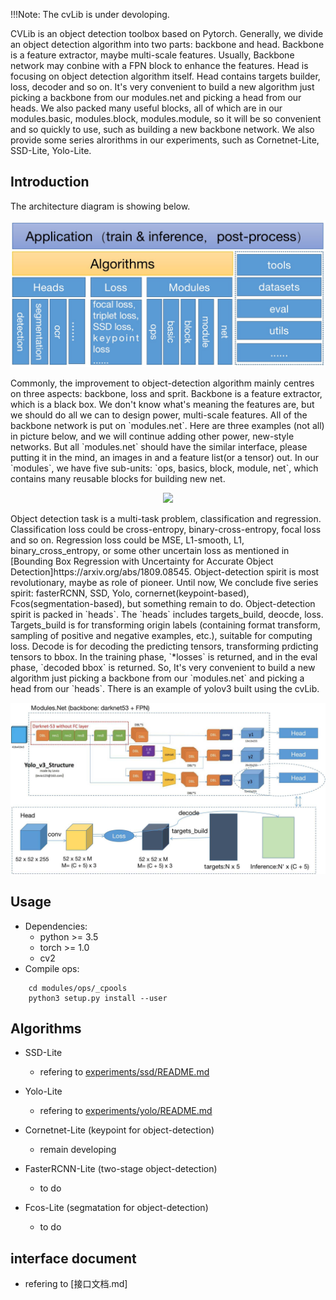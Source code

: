 !!!Note: The cvLib is under devoloping. 

CVLib is an object detection toolbox based on Pytorch. Generally, we divide an object detection algorithm into two parts: backbone and head. Backbone is a feature extractor, maybe multi-scale features. Usually, Backbone network may conbine with a FPN block to enhance the features. Head is focusing on object detection algorithm itself. Head contains targets builder, loss, decoder and so on. It's very convenient to build a new algorithm just picking a backbone from our modules.net and picking a head from our heads. We also packed many useful blocks, all of which are in our modules.basic, modules.block, modules.module, so it will be so convenient and so quickly to use, such as building a new backbone network. We also provide some series alrorithms in our experiments, such as Cornetnet-Lite, SSD-Lite, Yolo-Lite.

## Introduction
The architecture diagram is showing below.  
<p align="center">
    <img src="./material/CVLib.jpg" width="640"\>
</p>
Commonly, the improvement to object-detection algorithm mainly centres on three aspects: backbone, loss and sprit. 
Backbone is a feature extractor, which is a black box. We don't know what's meaning the features are, but we should do all we can to design power, multi-scale features. All of the backbone network is put on `modules.net`. Here are three examples (not all) in picture below, and we will continue adding other power, new-style networks. But all `modules.net` should have the similar interface, please putting it in the mind, an images in and a feature list(or a tensor) out. In our `modules`, we have five sub-units: `ops, basics, block, module, net`, which contains many reusable blocks for building new net.
<p align="center">
    <img src="./material/backbone例.jpg" width="640"\>
</p>
Object detection task is a multi-task problem, classification and regression. Classification loss could be cross-entropy, binary-cross-entropy, focal loss and so on. Regression loss could be MSE, L1-smooth, L1, binary_cross_entropy, or some other uncertain loss as mentioned in [Bounding Box Regression with Uncertainty for Accurate Object Detection]https://arxiv.org/abs/1809.08545.
Object-detection spirit is most revolutionary, maybe as role of pioneer. Until now, We conclude five series spirit: fasterRCNN, SSD, Yolo, cornernet(keypoint-based), Fcos(segmentation-based), but something remain to do. Object-detection spirit is packed in `heads`. The `heads` includes targets_build, deocde, loss. Targets_build is for transforming origin labels (containing format transform, sampling of positive and negative examples, etc.), suitable for computing loss. Decode is for decoding the predicting tensors, transforming prdicting tensors to bbox. In the training phase, `*losses` is returned, and in the eval phase, `decoded bbox` is returned.
So, It's very convenient to build a new algorithm just picking a backbone from our `modules.net` and picking a head from our `heads`. There is an example of yolov3 built using the cvLib.
<p align="center">
    <img src="./material/yolov3.jpg" width="640"\>
</p>

## Usage
- Dependencies:
    - python >= 3.5
    - torch >= 1.0
    - cv2
- Compile ops:
```
    cd modules/ops/_cpools
    python3 setup.py install --user
```

## Algorithms
- SSD-Lite
    - refering to [experiments/ssd/README.md](./experiments/ssd/README.md)

- Yolo-Lite
    - refering to [experiments/yolo/README.md](./experiments/yolo/README.md)

- Cornetnet-Lite (keypoint for object-detection)
    - remain developing
    
- FasterRCNN-Lite (two-stage object-detection)
    - to do
    
- Fcos-Lite (segmatation for object-detection)
    - to do

## interface document
- refering to [接口文档.md]
